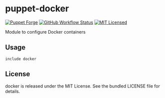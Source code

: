 puppet-docker
===========

[![Puppet Forge](https://img.shields.io/puppetforge/v/halyard/docker.svg)](https://forge.puppetlabs.com/halyard/docker)
[![GitHub Workflow Status](https://img.shields.io/github/workflow/status/halyard/puppet-docker/Build)](https://github.com/halyard/puppet-docker/actions)
[![MIT Licensed](http://img.shields.io/badge/license-MIT-green.svg?style=flat)](https://tldrlegal.com/license/mit-license)

Module to configure Docker containers

## Usage

```puppet
include docker
```
## License

docker is released under the MIT License. See the bundled LICENSE file for details.

